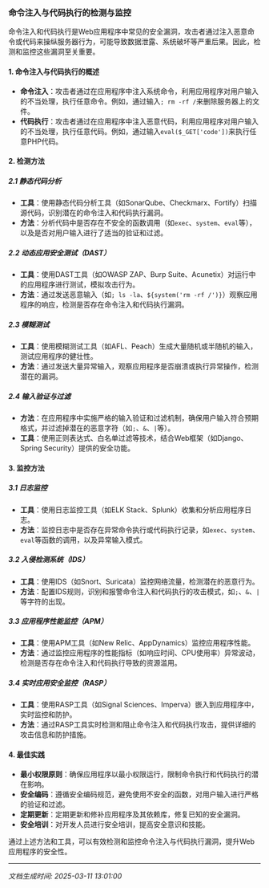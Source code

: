 ### 命令注入与代码执行的检测与监控

命令注入和代码执行是Web应用程序中常见的安全漏洞，攻击者通过注入恶意命令或代码来操纵服务器行为，可能导致数据泄露、系统破坏等严重后果。因此，检测和监控这些漏洞至关重要。

#### 1. 命令注入与代码执行的概述

- **命令注入**：攻击者通过在应用程序中注入系统命令，利用应用程序对用户输入的不当处理，执行任意命令。例如，通过输入`; rm -rf /`来删除服务器上的文件。
- **代码执行**：攻击者通过在应用程序中注入恶意代码，利用应用程序对用户输入的不当处理，执行任意代码。例如，通过输入`eval($_GET['code'])`来执行任意PHP代码。

#### 2. 检测方法

##### 2.1 静态代码分析

- **工具**：使用静态代码分析工具（如SonarQube、Checkmarx、Fortify）扫描源代码，识别潜在的命令注入和代码执行漏洞。
- **方法**：分析代码中是否存在不安全的函数调用（如`exec`、`system`、`eval`等），以及是否对用户输入进行了适当的验证和过滤。

##### 2.2 动态应用安全测试（DAST）

- **工具**：使用DAST工具（如OWASP ZAP、Burp Suite、Acunetix）对运行中的应用程序进行测试，模拟攻击行为。
- **方法**：通过发送恶意输入（如`; ls -la`、`${system('rm -rf /')}`）观察应用程序的响应，检测是否存在命令注入和代码执行漏洞。

##### 2.3 模糊测试

- **工具**：使用模糊测试工具（如AFL、Peach）生成大量随机或半随机的输入，测试应用程序的健壮性。
- **方法**：通过发送大量异常输入，观察应用程序是否崩溃或执行异常操作，检测潜在的漏洞。

##### 2.4 输入验证与过滤

- **方法**：在应用程序中实施严格的输入验证和过滤机制，确保用户输入符合预期格式，并过滤掉潜在的恶意字符（如`;`、`&`、`|`等）。
- **工具**：使用正则表达式、白名单过滤等技术，结合Web框架（如Django、Spring Security）提供的安全功能。

#### 3. 监控方法

##### 3.1 日志监控

- **工具**：使用日志监控工具（如ELK Stack、Splunk）收集和分析应用程序日志。
- **方法**：监控日志中是否存在异常命令执行或代码执行记录，如`exec`、`system`、`eval`等函数的调用，以及异常输入模式。

##### 3.2 入侵检测系统（IDS）

- **工具**：使用IDS（如Snort、Suricata）监控网络流量，检测潜在的恶意行为。
- **方法**：配置IDS规则，识别和报警命令注入和代码执行的攻击模式，如`;`、`&`、`|`等字符的出现。

##### 3.3 应用程序性能监控（APM）

- **工具**：使用APM工具（如New Relic、AppDynamics）监控应用程序性能。
- **方法**：通过监控应用程序的性能指标（如响应时间、CPU使用率）异常波动，检测是否存在命令注入和代码执行导致的资源滥用。

##### 3.4 实时应用安全监控（RASP）

- **工具**：使用RASP工具（如Signal Sciences、Imperva）嵌入到应用程序中，实时监控和防护。
- **方法**：通过RASP工具实时检测和阻止命令注入和代码执行攻击，提供详细的攻击信息和防护措施。

#### 4. 最佳实践

- **最小权限原则**：确保应用程序以最小权限运行，限制命令执行和代码执行的潜在影响。
- **安全编码**：遵循安全编码规范，避免使用不安全的函数，对用户输入进行严格的验证和过滤。
- **定期更新**：定期更新和修补应用程序及其依赖库，修复已知的安全漏洞。
- **安全培训**：对开发人员进行安全培训，提高安全意识和技能。

通过上述方法和工具，可以有效检测和监控命令注入与代码执行漏洞，提升Web应用程序的安全性。

---

*文档生成时间: 2025-03-11 13:01:00*

























